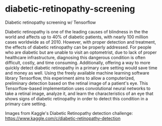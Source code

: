 # diabetic-retinopathy-screening
Diabetic retinopathy screening w/ Tensorflow

Diabetic retinopathy is one of the leading causes of blindness in the the world and affects up to 40% of diabetic patients, with nearly 100 million cases worldwide as of 2010. However, with proper detection and treatment, the effects of diabetic retinopathy can be properly addressed.  For people who are diabetic but are unable to visit an optometrist, due to lack of proper healthcare infrastructure, diagnosing this dangerous condition is often difficult, costly, and time consuming. Additionally, offering a way to more quickly detect diabetic retinopathy in a primary care setting would save time and money as well. Using the freely available machine learning software library Tensorflow, this experiment aims to allow a computerized, preliminary detection based on the retinal image of a patient's eye. This Tensorflow-based implementation uses convolutional neural networks to take a retinal image, analyze it, and learn the characteristics of an eye that shows signs of diabetic retinopathy in order to detect this condition in a primary care setting. 

Images from Kaggle's Diabetic Retinopathy detection challenge: https://www.kaggle.com/c/diabetic-retinopathy-detection
